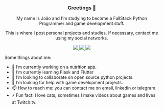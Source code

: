 <h3 align='center'> Greetings 👋 </h3>

<p align='center'>My name is João and I'm studying to become a FullStack Python Programmer and game development stuff.</p>

<p align='center'>This is where I post personal projects and studies. If necessary, contact me using my social networks.</p>

<p align='center'>
  <a href="https://www.linkedin.com/in/magoclovis/">
    <img src="https://img.shields.io/badge/linkedin-%230077B5.svg?&style=for-the-badge&logo=linkedin&logoColor=white" />
  </a>
  <a href="mailto:joaovrsilveira16@gmail.com">
    <img src="https://img.shields.io/badge/Email-%23D14836.svg?&style=for-the-badge&logo=gmail&logoColor=white" />
  </a>
  <a href="https://t.me/Clovim">
    <img src="https://img.shields.io/badge/Telegram-%230088cc.svg?&style=for-the-badge&logo=telegram&logoColor=white" />
  </a>
</p>

Some things about me:

- 🔭 I’m currently working on a nutrition app.
- 🌱 I’m currently learning Flask and Flutter
- 👯 I’m looking to collaborate on open source python projects.
- 🤔 I’m looking for help with game development projects.
- 📫 How to reach me: you can contact me on email, linkedin or telegram.
- ⚡ Fun fact: I love cats, sometimes I make videos about games and lives at Twitch.tv.
